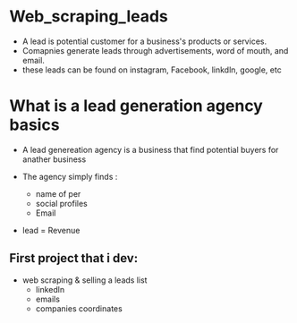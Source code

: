 # Web_scraping_leads

- A lead is potential customer for a business's products or services.
- Comapnies generate leads through advertisements, word of mouth, and email.
- these leads can be found on instagram, Facebook, linkdln, google, etc

# What is a lead generation agency basics
- A lead genereation agency is a business that find potential buyers for anather business
- The agency simply finds :
  - name of per
  - social profiles
  - Email

- lead = Revenue

## First project that i dev: 
- web scraping & selling a leads list
  - linkedln
  - emails
  - companies coordinates 

